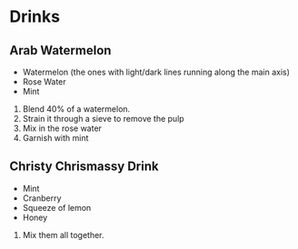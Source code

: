 # Drinks

## Arab Watermelon

- Watermelon (the ones with light/dark lines running along the main axis)
- Rose Water
- Mint

1. Blend 40% of a watermelon.
2. Strain it through a sieve to remove the pulp
3. Mix in the rose water
4. Garnish with mint

## Christy Chrismassy Drink

- Mint
- Cranberry
- Squeeze of lemon
- Honey

1. Mix them all together.
